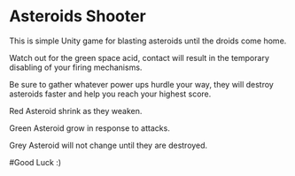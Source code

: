 # Asteroids Shooter
 
This is simple Unity game for blasting asteroids until the droids come home.




Watch out for the green space acid, contact will result in the temporary disabling of your firing mechanisms.

Be sure to gather whatever power ups hurdle your way, they will destroy asteroids faster and help you reach your highest score.

Red Asteroid shrink as they weaken.

Green Asteroid grow in response to attacks.

Grey Asteroid will not change until they are destroyed.

#Good Luck :)